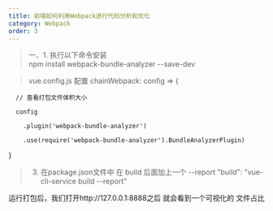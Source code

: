 ```yaml
---
title: 前端如何利用Webpack进行代码分析和优化
category: Webpack
order: 3
---
```



> 一、1. 执行以下命令安装  
 npm install webpack-bundle-analyzer --save-dev

> vue.config.js 配置
  chainWebpack: config => {

      // 查看打包文件体积大小

      config

        .plugin('webpack-bundle-analyzer')

        .use(require('webpack-bundle-analyzer').BundleAnalyzerPlugin)

  }

> 3. 在package.json文件中 在 build 后面加上一个 --report
   "build": "vue-cli-service build --report"
   
运行打包后，我们打开http://127.0.0.1:8888之后 就会看到一个可视化的 文件占比



